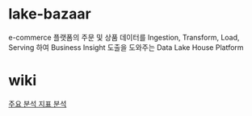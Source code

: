 # lake-bazaar
e-commerce 플랫폼의 주문 및 상품 데이터를 Ingestion, Transform, Load, Serving 하여 Business Insight 도출을 도와주는 Data Lake House Platform







# wiki

[주요 분석 지표 분석](https://github.com/f-lab-edu/lake-bazaar/wiki/analysis-indicators)

